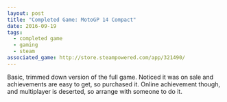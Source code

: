 ```yaml
---
layout: post
title: "Completed Game: MotoGP 14 Compact"
date: 2016-09-19
tags: 
  - completed game
  - gaming
  - steam
associated_game: http://store.steampowered.com/app/321490/
---
```


Basic, trimmed down version of the full game.
Noticed it was on sale and achievements are easy to get, so purchased it.
Online achievement though, and multiplayer is deserted, so arrange with someone to do it.